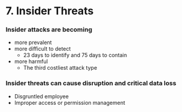 # 7. Insider Threats
### Insider attacks are becoming
- more prevalent
- more difficult to detect
  - 23 days to identify and 75 days to contain
- more harmful
  - The third costliest attack type

### Insider threats can cause disruption and critical data loss
- Disgruntled employee
- Improper access or permission management
